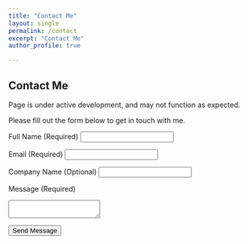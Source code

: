 ```yaml
---
title: "Contact Me"
layout: single
permalink: /contact
excerpt: "Contact Me"
author_profile: true

---
```


## Contact Me

Page is under active development, and may not function as expected.

Please fill out the form below to get in touch with me.

<form id="contact-form" action="https://contact-form-350679746849.us-central1.run.app" method="POST">
  <label for="name">Full Name (Required)</label>
  <input type="text" name="name" id="name" required>

  <label for="email">Email (Required)</label>
  <input type="email" name="email" id="email" required>

  <label for="company">Company Name (Optional)</label>
  <input type="text" name="company" id="company">

  <label for="message">Message (Required)</label>
  <textarea name="message" id="message" required></textarea>

  <!-- reCAPTCHA token will be added here -->
  <input type="hidden" name="g-recaptcha-response" id="recaptcha-response" required>

  <button type="submit">Send Message</button>
</form>

<script src="https://www.google.com/recaptcha/api.js?render=6LcKBcYqAAAAAFyQKPJwgGjuL52zPtmiNf_loSrr"></script>
<script>
  grecaptcha.ready(function() {
    grecaptcha.execute('6LcKBcYqAAAAAFyQKPJwgGjuL52zPtmiNf_loSrr', { action: 'contact_form' }).then(function(token) {
      document.getElementById('recaptcha-response').value = token;
    });
  });
</script>
